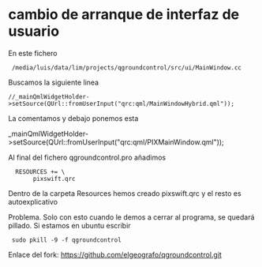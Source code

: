 # cambio de arranque de interfaz de usuario

En este fichero

     /media/luis/data/lim/projects/qgroundcontrol/src/ui/MainWindow.cc

Buscamos la siguiente linea

    //_mainQmlWidgetHolder->setSource(QUrl::fromUserInput("qrc:qml/MainWindowHybrid.qml"));

La comentamos y debajo ponemos esta

_mainQmlWidgetHolder->setSource(QUrl::fromUserInput("qrc:qml/PIXMainWindow.qml"));

Al final del fichero qgroundcontrol.pro añadimos

      RESOURCES += \
           pixswift.qrc

Dentro de la carpeta Resources hemos creado pixswift.qrc y el resto es autoexplicativo

Problema. Solo con esto cuando le demos a cerrar al programa, se quedará pillado. Si estamos en ubuntu escribir

     sudo pkill -9 -f qgroundcontrol

Enlace del fork:
https://github.com/elgeografo/qgroundcontrol.git
